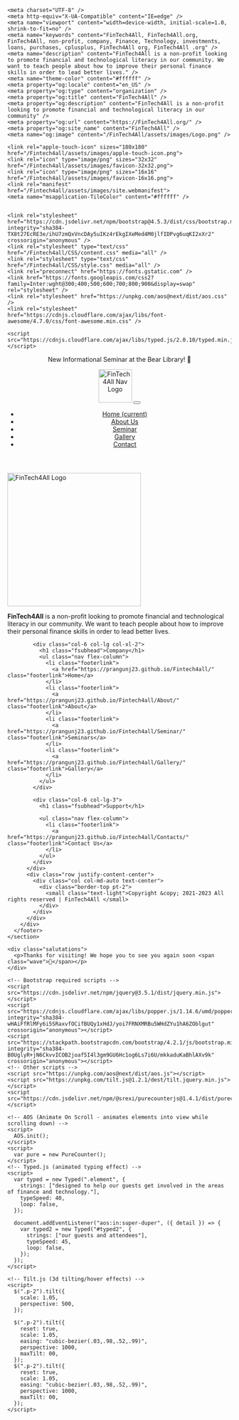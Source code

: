<html lang="en">
  <head>
  <head>
    <title>Home | FinTech4All &copy;</title>

    <meta charset="UTF-8" />
    <meta http-equiv="X-UA-Compatible" content="IE=edge" />
    <meta name="viewport" content="width=device-width, initial-scale=1.0, shrink-to-fit=no" />
    <meta name="keywords" content="FinTech4All, FinTech4All.org, FinTech4All, non-profit, company, Finance, Technology, investments, loans, purchases, cplusplus, FinTech4All org, FinTech4All .org" />
    <meta name="description" content="FinTech4All is a non-profit looking to promote financial and technological literacy in our community. We want to teach people about how to improve their personal finance skills in order to lead better lives." />
    <meta name="theme-color" content="#ffffff" />
    <meta property="og:locale" content="en_US" />
    <meta property="og:type" content="organization" />
    <meta property="og:title" content="FinTech4All" />
    <meta property="og:description" content="FinTech4All is a non-profit looking to promote financial and technological literacy in our community" />
    <meta property="og:url" content="https://FinTech4All.org/" />
    <meta property="og:site_name" content="FinTech4All" />
    <meta name="og:image" content="/FinTech4All/assets/images/Logo.png" />

    <link rel="apple-touch-icon" sizes="180x180" href="/Fintech4all/assets/images/apple-touch-icon.png">
    <link rel="icon" type="image/png" sizes="32x32" href="/Fintech4all/assets/images/favicon-32x32.png">
    <link rel="icon" type="image/png" sizes="16x16" href="/Fintech4all/assets/images/favicon-16x16.png">
    <link rel="manifest" href="/Fintech4all/assets/images/site.webmanifest">
    <meta name="msapplication-TileColor" content="#ffffff" />
    

    <link rel="stylesheet" href="https://cdn.jsdelivr.net/npm/bootstrap@4.5.3/dist/css/bootstrap.min.css" integrity="sha384-TX8t27EcRE3e/ihU7zmQxVncDAy5uIKz4rEkgIXeMed4M0jlfIDPvg6uqKI2xXr2" crossorigin="anonymous" />
    <link rel="stylesheet" type="text/css" href="/Fintech4all/CSS/content.css" media="all" />
    <link rel="stylesheet" type="text/css" href="/Fintech4all/CSS/style.css" media="all" />
    <link rel="preconnect" href="https://fonts.gstatic.com" />
    <link href="https://fonts.googleapis.com/css2?family=Inter:wght@300;400;500;600;700;800;900&display=swap" rel="stylesheet" />
    <link rel="stylesheet" href="https://unpkg.com/aos@next/dist/aos.css" />
    <link rel="stylesheet" href="https://cdnjs.cloudflare.com/ajax/libs/font-awesome/4.7.0/css/font-awesome.min.css" />

    <script src="https://cdnjs.cloudflare.com/ajax/libs/typed.js/2.0.10/typed.min.js"></script>
  </head>
  
  <!-- Start Header -->
 <header>
    <!-- Announcement bar-->
    <div class="announcement">
      <p><span class="badge badge-secondary">New</span> Informational Seminar at the Bear Library! 🎉</p>
    </div>
    <!--Navigation bar-->
    <nav class="nav-menu-top navbar navbar-expand-lg navbar-light bg-white">
      <div class="ml-auto">
        <a class="navbar-brand" href="https://prangunj23.github.io/Fintech4all"><img src="/Fintech4all/assets/images/HeaderLogo.png" width="" height="75" class="d-inline-block align-top" alt="FinTech4All Nav Logo" /></a>
        <button class="navbar-toggler" type="button" data-toggle="collapse" data-target="#navbarSupportedContent" aria-controls="navbarSupportedContent" aria-expanded="false" aria-label="Toggle navigation">
          <span class="navbar-toggler-icon"></span>
        </button>
      </div>
      <div class="container">
        <div class="collapse navbar-collapse" id="navbarSupportedContent">
          <ul class="navbar-nav mr-auto"></ul>
          <!-- ul Class begins -->
          <ul class="navbar navbar-nav my-2 my-sm-0">
            <!-- Home -->
            <li class="nav-item active">
              <a class="nav-link" href="https://prangunj23.github.io/Fintech4all/">Home <span class="sr-only">(current)</span></a>
            </li>
            <!-- About Us -->
            <li class="nav-item">
              <a class="nav-link" href="https://prangunj23.github.io/Fintech4all/About/">About Us</a>
            </li>
            <!--- Products -->
            <li class="nav-item">
              <a class="nav-link" href="https://prangunj23.github.io/Fintech4all/Seminar/">Seminar</a>
            </li>
            <!--- Services -->
            <li class="nav-item">
              <a class="nav-link" href="https://prangunj23.github.io/Fintech4all/Gallery/">Gallery</a>
            </li>
            <!--- Contact -->
            <li class="nav-item">
              <a class="nav-link" href="https://prangunj23.github.io/Fintech4all/Contact/">Contact</a>
            </li>
            <!-- ul Class ends -->
          </ul>
        </div>
      </div>
    </nav>
    <!-- End Header -->
  </header>
  </head>
  </html>
  
  
  <html>
  <section class="footer-section">
      <footer class="pb-4 bg-primary-3 text-light">
        <div class="container">
          <div class="row mb-5">
            <div class="col">
              <a href="http://medicomm.org/">
                <img src="/Fintech4all/assets/images/HeaderLogo.png" width="300" alt="FinTech4All Logo" class="mb-3 footerimg" />
              </a>
              <p><strong>FinTech4All</strong> is a non-profit looking to promote financial and technological literacy in our community. We want to teach people about how to improve their personal finance skills in order to lead better lives.</p>
            </div>

            <div class="col-6 col-lg col-xl-2">
              <h1 class="fsubhead">Company</h1>
              <ul class="nav flex-column">
                <li class="footerlink">
                  <a href="https://prangunj23.github.io/Fintech4all/" class="footerlink">Home</a>
                </li>
                <li class="footerlink">
                  <a href="https://prangunj23.github.io/Fintech4all/About/" class="footerlink">About</a>
                </li>
                <li class="footerlink">
                  <a href="https://prangunj23.github.io/Fintech4all/Seminar/" class="footerlink">Seminars</a>
                </li>
                <li class="footerlink">
                  <a href="https://prangunj23.github.io/Fintech4all/Gallery/" class="footerlink">Gallery</a>
                </li>
              </ul>
            </div>

            <div class="col-6 col-lg-3">
              <h1 class="fsubhead">Support</h1>

              <ul class="nav flex-column">
                <li class="footerlink">
                  <a href="https://prangunj23.github.io/Fintech4all/Contacts/" class="footerlink">Contact Us</a>
                </li>
              </ul>
            </div>
          </div>
          <div class="row justify-content-center">
            <div class="col col-md-auto text-center">
              <div class="border-top pt-2">
                <small class="text-light">Copyright &copy; 2021-2023 All rights reserved | FinTech4All </small>
              </div>
            </div>
          </div>
        </div>
      </footer>
    </section>

    <div class="salutations">
      <p>Thanks for visiting! We hope you to see you again soon <span class="wave">👋</span></p>
    </div>

    <!-- Bootstrap required scripts -->
    <script src="https://cdn.jsdelivr.net/npm/jquery@3.5.1/dist/jquery.min.js"></script>
    <script src="https://cdnjs.cloudflare.com/ajax/libs/popper.js/1.14.6/umd/popper.min.js" integrity="sha384-wHAiFfRlMFy6i5SRaxvfOCifBUQy1xHdJ/yoi7FRNXMRBu5WHdZYu1hA6ZOblgut" crossorigin="anonymous"></script>
    <script src="https://stackpath.bootstrapcdn.com/bootstrap/4.2.1/js/bootstrap.min.js" integrity="sha384-B0UglyR+jN6CkvvICOB2joaf5I4l3gm9GU6Hc1og6Ls7i6U/mkkaduKaBhlAXv9k" crossorigin="anonymous"></script>
    <!-- Other scripts -->
    <script src="https://unpkg.com/aos@next/dist/aos.js"></script>
    <script src="https://unpkg.com/tilt.js@1.2.1/dest/tilt.jquery.min.js"></script>
    <script src="https://cdn.jsdelivr.net/npm/@srexi/purecounterjs@1.4.1/dist/purecounter_vanilla.js"></script>

    <!-- AOS (Animate On Scroll - animates elements into view while scrolling down) -->
    <script>
      AOS.init();
    </script>
    <script>
      var pure = new PureCounter();
    </script>
    <!-- Typed.js (animated typing effect) -->
    <script>
      var typed = new Typed(".element", {
        strings: ["designed to help our guests get involved in the areas of finance and technology."],
        typeSpeed: 40,
        loop: false,
      });

      document.addEventListener("aos:in:super-duper", ({ detail }) => {
        var typed2 = new Typed("#typed2", {
          strings: ["our guests and attendees"],
          typeSpeed: 45,
          loop: false,
        });
      });
    </script>

    <!-- Tilt.js (3d tilting/hover effects) -->
    <script>
      $(".p-2").tilt({
        scale: 1.05,
        perspective: 500,
      });

      $(".p-2").tilt({
        reset: true,
        scale: 1.05,
        easing: "cubic-bezier(.03,.98,.52,.99)",
        perspective: 1000,
        maxTilt: 00,
      });
      $(".p-2").tilt({
        reset: true,
        scale: 1.05,
        easing: "cubic-bezier(.03,.98,.52,.99)",
        perspective: 1000,
        maxTilt: 00,
      });
    </script>
    
  </body>
</html>
